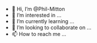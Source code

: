 - 👋 Hi, I’m @Phil-Mitton
- 👀 I’m interested in ...
- 🌱 I’m currently learning ...
- 💞️ I’m looking to collaborate on ...
- 📫 How to reach me ...

<!---
Phil-Mitton/Phil-Mitton is a ✨ special ✨ repository because its `README.md` (this file) appears on your GitHub profile.
You can click the Preview link to take a look at your changes.
--->
